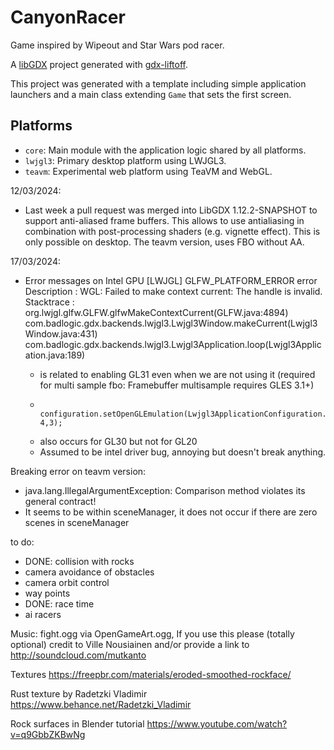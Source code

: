 # CanyonRacer

Game inspired by Wipeout and Star Wars pod racer.

A [libGDX](https://libgdx.com/) project generated with [gdx-liftoff](https://github.com/tommyettinger/gdx-liftoff).

This project was generated with a template including simple application launchers and a main class extending `Game` that sets the first screen.

## Platforms

- `core`: Main module with the application logic shared by all platforms.
- `lwjgl3`: Primary desktop platform using LWJGL3.
- `teavm`: Experimental web platform using TeaVM and WebGL.




12/03/2024:
- Last week a pull request was merged into LibGDX 1.12.2-SNAPSHOT to support anti-aliased frame buffers. This allows to use antialiasing in combination
 with post-processing shaders (e.g. vignette effect). This is only possible on desktop. The teavm version, uses FBO without AA.

17/03/2024:
 - Error messages on Intel GPU
        [LWJGL] GLFW_PLATFORM_ERROR error
        Description : WGL: Failed to make context current: The handle is invalid.
        Stacktrace  :
        org.lwjgl.glfw.GLFW.glfwMakeContextCurrent(GLFW.java:4894)
        com.badlogic.gdx.backends.lwjgl3.Lwjgl3Window.makeCurrent(Lwjgl3Window.java:431)
        com.badlogic.gdx.backends.lwjgl3.Lwjgl3Application.loop(Lwjgl3Application.java:189)

    - is related to enabling GL31 even when we are not using it (required for multi sample fbo: Framebuffer multisample requires GLES 3.1+)
    -         configuration.setOpenGLEmulation(Lwjgl3ApplicationConfiguration.GLEmulation.GL31, 4,3);
    - also occurs for GL30 but not for GL20
    - Assumed to be intel driver bug, annoying but doesn't break anything.



Breaking error on teavm version:
- java.lang.IllegalArgumentException: Comparison method violates its general contract!
- It seems to be within sceneManager, it does not occur if there are zero scenes in sceneManager

to do:
- DONE: collision with rocks
- camera avoidance of obstacles
- camera orbit control
- way points
- DONE: race time
- ai racers




Music:
fight.ogg via OpenGameArt.ogg, If you use this please (totally optional) credit to Ville Nousiainen and/or provide a link to http://soundcloud.com/mutkanto

Textures
https://freepbr.com/materials/eroded-smoothed-rockface/

Rust texture by Radetzki Vladimir https://www.behance.net/Radetzki_Vladimir

Rock surfaces in Blender tutorial
https://www.youtube.com/watch?v=q9GbbZKBwNg
